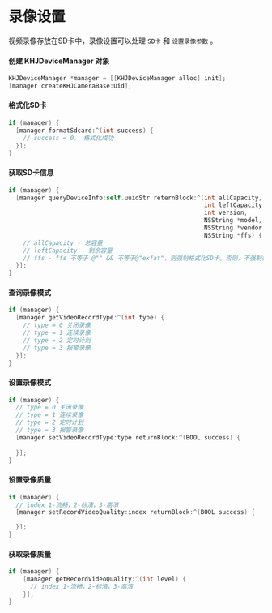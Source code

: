 # 录像设置



视频录像存放在SD卡中，录像设置可以处理  `SD卡`  和  `设置录像参数` 。

#### 创建 KHJDeviceManager 对象

```objective-c
KHJDeviceManager *manager = [[KHJDeviceManager alloc] init];
[manager createKHJCameraBase:Uid];
```

#### 格式化SD卡

```objective-c
if (manager) {
  [manager formatSdcard:^(int success) {
    // success = 0， 格式化成功
  }];
}
```

#### 获取SD卡信息

```objective-c
if (manager) {
  [manager queryDeviceInfo:self.uuidStr reternBlock:^(int allCapacity,
                                                      int leftCapacity,
                                                      int version,
                                                      NSString *model,
                                                      NSString *vendor,
                                                      NSString *ffs) {
    // allCapacity - 总容量
    // leftCapacity - 剩余容量
    // ffs - ffs 不等于 @"" && 不等于@"exfat"，则强制格式化SD卡。否则，不强制格式化
  }];
}
```

#### 查询录像模式

```objective-c
if (manager) {
  [manager getVideoRecordType:^(int type) {
    // type = 0 关闭录像
    // type = 1 连续录像
    // type = 2 定时计划
    // type = 3 报警录像
  }];
}
```

#### 设置录像模式

```objective-c
if (manager) {
  // type = 0 关闭录像
  // type = 1 连续录像
  // type = 2 定时计划
  // type = 3 报警录像
  [manager setVideoRecordType:type returnBlock:^(BOOL success) {
    
  }];
}
```

#### 设置录像质量

```objective-c
if (manager) {
  // index 1-流畅，2-标清，3-高清
  [manager setRecordVideoQuality:index returnBlock:^(BOOL success) {

  }];
}
```

#### 获取录像质量

```objective-c
if (manager) {
    [manager getRecordVideoQuality:^(int level) {
      // index 1-流畅，2-标清，3-高清
    }];
}
```

